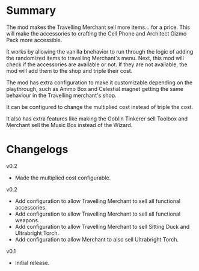 ﻿# Summary

The mod makes the Travelling Merchant sell more items... for a price. This will make the accessories to crafting the Cell Phone and Architect Gizmo Pack more accessible.

It works by allowing the vanilla bnehavior to run through the logic of adding the randomized items to travelling Merchant's menu. Next, this mod will check if the accessories are available or not. If they are not available, the mod will add them to the shop and triple their cost.

The mod has extra configuration to make it customizable depending on the playthrough, such as Ammo Box and Celestial magnet getting the same behaviour in the Travelling merchant's shop.

It can be configured to change the multiplied cost instead of triple the cost.

It also has extra features like making the Goblin Tinkerer sell Toolbox and Merchant sell the Music Box instead of the Wizard.

# Changelogs

v0.2
- Made the multiplied cost configurable.

v0.2
- Add configuration to allow Travelling Merchant to sell all functional accessories.
- Add configuration to allow Travelling Merchant to sell all functional weapons.
- Add configuration to allow Travelling Merchant to sell Sitting Duck and Ultrabright Torch.
- Add configuration to allow Merchant to also sell Ultrabright Torch.

v0.1
- Initial release.